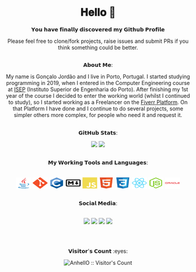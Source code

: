 <div align="center">
<h1> 𝐇𝐞𝐥𝐥𝐨 👋 </h1>
</div>

<div align="center">
<p> 𝗬𝗼𝘂 𝗵𝗮𝘃𝗲 𝗳𝗶𝗻𝗮𝗹𝗹𝘆 𝗱𝗶𝘀𝗰𝗼𝘃𝗲𝗿𝗲𝗱 𝗺𝘆 𝗚𝗶𝘁𝗵𝘂𝗯 𝗣𝗿𝗼𝗳𝗶𝗹𝗲 <p>
Please feel free to clone/fork projects, raise issues and submit PRs if you think something could be better.
</div>

##
 
<div align="center">
<p> 𝗔𝗯𝗼𝘂𝘁 𝗠𝗲: <p>
<p> My name is Gonçalo Jordão and I live in Porto, Portugal. I started studying programming in 2019, when I entered in the Computer Engineering course at <a href="https://www.isep.ipp.pt/" aria-label="ISEP" target="_blank">ISEP</a> (Instituto Superior de Engenharia do Porto). After finishing my 1st year of the course I decided to enter the working world (whilst I continued to study), so I started working as a Freelancer on the <a href="https://fiverr.com/gjordao" aria-label="Fiverr Platform" target="_blank">Fiverr Platform</a>. On that Platform I have done and I continue to do several projects, some simpler others more complex, for people who need it and request it.</p>
</div>

##
 
<div align="center">
<p> 𝗚𝗶𝘁𝗛𝘂𝗯 𝗦𝘁𝗮𝘁𝘀: <p>
<img height="180em" src="https://github-readme-stats.vercel.app/api?username=GJordao12&show_icons=true&theme=dark&include_all_commits=true&count_private=true"/>
<img height="180em" src="https://github-readme-stats.vercel.app/api/top-langs/?username=GJordao12&layout=compact&langs_count=7&theme=dark"/>
</div>

##

<div align="center">
<p> 𝗠𝘆 𝗪𝗼𝗿𝗸𝗶𝗻𝗴 𝗧𝗼𝗼𝗹𝘀 𝗮𝗻𝗱 𝗟𝗮𝗻𝗴𝘂𝗮𝗴𝗲𝘀: </p>
</div>

<div style="display: inline_block" align="center"><br>
  <img align="center" alt="Jordao-Java" height="30" width="40" src="https://raw.githubusercontent.com/devicons/devicon/master/icons/java/java-original.svg">
  <img align="center" alt="Jordao-Git" height="30" width="40" src="https://raw.githubusercontent.com/devicons/devicon/master/icons/git/git-original.svg">
  <img align="center" alt="Jordao-C" height="30" width="40" src="https://raw.githubusercontent.com/devicons/devicon/master/icons/c/c-original.svg">
  <img align="center" alt="Jordao-Markdown" height="30" width="40" src="https://raw.githubusercontent.com/devicons/devicon/master/icons/markdown/markdown-original.svg">
  <img align="center" alt="Jordao-Js" height="30" width="40" src="https://raw.githubusercontent.com/devicons/devicon/master/icons/javascript/javascript-plain.svg">
  <img align="center" alt="Jordao-HTML" height="30" width="40" src="https://raw.githubusercontent.com/devicons/devicon/master/icons/html5/html5-original.svg">
  <img align="center" alt="Jordao-CSS" height="30" width="40" src="https://raw.githubusercontent.com/devicons/devicon/master/icons/css3/css3-original.svg">
  <img align="center" alt="Jordao-ReactJS" height="30" width="40" src="https://raw.githubusercontent.com/devicons/devicon/master/icons/react/react-original.svg">
 <img align="center" alt="Jordao-NodeJS" height="30" width="40" src="https://raw.githubusercontent.com/devicons/devicon/master/icons/nodejs/nodejs-original.svg">
  <img align="center" alt="Jordao-Oracle" height="30" width="40" src="https://raw.githubusercontent.com/devicons/devicon/master/icons/oracle/oracle-original.svg">
</div>

## 

<div align="center">
<p> 𝗦𝗼𝗰𝗶𝗮𝗹 𝗠𝗲𝗱𝗶𝗮: </p>
</div>

<div style="display: inline_block" align="center"><br> 
 <a href="https://instagram.com/jordao12" target="_blank"><img src="https://img.shields.io/badge/-Instagram-%23E4405F?style=for-the-badge&logo=instagram&logoColor=white" target="_blank"></a>
  <a href = "mailto:mailto:grtjordao782001@gmail.com"><img src="https://img.shields.io/badge/-Gmail-%23333?style=for-the-badge&logo=gmail&logoColor=white" target="_blank"></a>
    <a href="https://www.linkedin.com/in/gon%C3%A7alo-jord%C3%A3o-7a1535121" target="_blank"><img src="https://img.shields.io/badge/-LinkedIn-%230077B5?style=for-the-badge&logo=linkedin&logoColor=white" target="_blank"></a> 
  <a href="https://www.fiverr.com/gjordao" target="_blank"><img src="https://img.shields.io/badge/-Fiverr-%1DBF73?style=for-the-badge&logo=fiverr&logoColor=white" target="_blank"></a> 
</div>

##

<div align="center"><br> 
<p> 𝗩𝗶𝘀𝗶𝘁𝗼𝗿'𝘀 𝗖𝗼𝘂𝗻𝘁 :eyes:</p>
<p align="center"><img src="https://profile-counter.glitch.me/{GJordao12}/count.svg" alt="AnhellO :: Visitor's Count" /></p>
</div>
